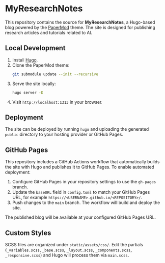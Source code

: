 # MyResearchNotes

This repository contains the source for **MyResearchNotes**, a Hugo-based blog powered by the [PaperMod](https://github.com/adityatelange/hugo-PaperMod) theme. The site is designed for publishing research articles and tutorials related to AI.

## Local Development

1. Install [Hugo](https://gohugo.io/).
2. Clone the PaperMod theme:
   ```bash
   git submodule update --init --recursive
   ```
3. Serve the site locally:
   ```bash
   hugo server -D
   ```
4. Visit `http://localhost:1313` in your browser.

## Deployment

The site can be deployed by running `hugo` and uploading the generated `public` directory to your hosting provider or GitHub Pages.

## GitHub Pages

This repository includes a GitHub Actions workflow that automatically builds the
site with Hugo and publishes it to GitHub Pages. To enable automated deployment:

1. Configure GitHub Pages in your repository settings to use the `gh-pages`
   branch.
2. Update the `baseURL` field in `config.toml` to match your GitHub Pages URL,
   for example `https://<USERNAME>.github.io/<REPOSITORY>/`.
3. Push changes to the `main` branch. The workflow will build and deploy the
   site.

The published blog will be available at your configured GitHub Pages URL.

## Custom Styles

SCSS files are organized under `static/assets/css/`.
Edit the partials (`_variables.scss`, `_base.scss`, `_layout.scss`, `_components.scss`, `_responsive.scss`) and Hugo will process them via `main.scss`.

